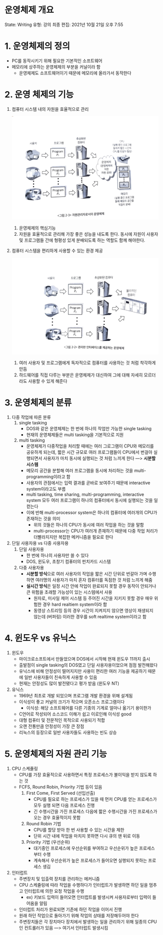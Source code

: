 # 운영체제 개요

State: Writing
유형: 강의
최종 편집: 2021년 10월 21일 오후 7:55

# 1. 운영체제의 정의

- PC를 동작시키기 위해 필요한 기본적인 소프트웨어
- 메모리에 상주하는 운영체제의 부분을 커널이라 함
    - 운영체제도 소프트웨어이기 때문에 메모리에 올라가서 동작한다

# 2. 운영 체제의 기능

1. 컴퓨터 시스템 내의 자원을 효율적으로 관리
    
    ![Untitled](./img/자원관리자.jpg)
    
    1. 운영체제의 핵심기능
    2. 자원을 효율적으로 관리해 가장 좋은 성능을 내도록 한다. 동시에 자원이 사용자 및 프로그램들 간에 형평성 있게 분배되도록 하는 역할도 함께 해야한다.
    
2. 컴퓨터 시스템을 편리하게 사용할 수 있는 환경 제공
    
    ![Untitled](./img/인터페이스제공.jpg)
    
    1. 여러 사용자 및 프로그램에게 독자적으로 컴퓨터를 사용하는 것 처럼 착각하게 만듬
    2. 하드웨어를 직접 다루는 부분은 운영체제가 대신하여 그에 대해 자세히 모르더라도 사용할 수 있게 해준다

# 3. 운영체제의 분류

1. 다중 작업에 따른 분류
    1. single tasking
        - DOS와 같은 운영체제는 한 번에 하나의 작업만 가능한 single tasking
        - 현재의 운영체제들은 multi tasking을 기본적으로 지원
    2. multi tasking
        - 운영체제가 다중작업을 처리할 때에는 여러 그로그램이 CPU와 메모리를 공유하게 되는데, 짧은 시간 규모로 여러 프로그램들이 CPU에서 번걸아 실행되면서 사용자가 마치 동시에 실행되는 것 처럼 느끼게 한다 —> **시분할 시스템**
        - 메모리 공간을 분할해 여러 프로그램을 동시에 처리하는 것을 multi-programming이라고 함
        - 사용자의 관점에서는 입력 결과를 곧바로 보여주기 때문에 interactive system이라고도 부름
        - multi tasking, time sharing, multi-programming, interactive system 모두 여러 프로그램이 하나의 컴퓨터에서 동시에 실행되는 것을 일컫는다
        - 이에 반해 multi-processor system은 하나의 컴퓨터에 여러개의 CPU가 존재하는 것을 의미
            - 위의 것들은 하나의 CPU가 동시에 여러 작업을 하는 것을 말함
            - multi-processor는 CPU가 여러개 존재하기 때문에 다중 작업 처리가 더빨라지지만 복잡한 메커니즘을 필요로 한다
2. 단일 사용자용 vs 다중 사용자용
    1. 단일 사용자용
        - 한 번에 하나의 사용자만 쓸 수 있다
        - DOS, 윈도우, 초창기 컴퓨터의 펀치카드 시스템
    2. 다중 사용자용
        - **시분할 방식**으로 여러 사용자의 작업을 짧은 시간 단위로 번갈아 가며 수행하면 여러명의 사용자가 마치 혼자 컴퓨터를 독점한 것 처럼 느끼게 해줌
        - **실시간 방식**은 일정 시간 안에 작업이 완료되지 못할 경우 동작이 안되거나 큰 위험을 초래할 가능성이 있는 시스템에서 사용
            - 원자로, 미사일 제어 시스템 등 주어진 시간을 지키지 못할 경우 매우 위험한 경우 hard realtiem system이라 함
            - 동영상 스트리밍 등의 경우 시간이 지켜지지 않으면 영상이 재생되지 않는데 (버퍼링) 이러한 경우를 soft realtime system이라고 함
            

# 4. 윈도우 vs 유닉스

1. 윈도우
    - 마이크로소프트에서 만들었으며 DOS에서 시작해 현재 윈도우 11까지 출시
    - 출발점이 single tasking의 DOS였고 단일 사용자용이었으며 점점 발전해왔다
    - 유닉스에 비해 안정성이 떨어지지만 사용이 편리한 여러 기능을 제공하기 때문에 일반 사용자들이 친숙하게 사용할 수 있음
    - 현재는 안정성도 많이 발전됐다고 평가 받음 (윈도우 NT)
2. 유닉스
    - 1969년 최초로 개발 되었으며 프로그램 개발 환경을 위해 설계됨
    - 이식성이 좋고 커널의 크기가 작으며 오픈소스 프로그램이다
        - 이식성: 해당 소프트웨어를 다른 기종의 기계로 얼마나 옮기기 용이한가
    - C언어로 작성되어 소스코드 이해가 쉽고 이로인해 이식성 good
    - 대형 컴퓨터 및 전문적인 목적으로 사용되기 적합
    - 오랜 전통만큼 안정성이 가장 큰 장점
    - 리눅스의 등장으로 일반 사용자들도 사용하는 빈도 상승
    

# 5. 운영체제의 자원 관리 기능

1. CPU 스케쥴링
    - CPU를 가장 효율적으로 사용하면서 특정 프로세스가 불이익을 받지 않도록 하는 것
    - FCFS, Round Robin, Priority 기법 등이 있음
        1. First Come, First Served (선입선출)
            - CPU를 필요로 하는 프로세스가 있을 때 먼저 CPU를 얻는 프로세스가 모두 실행 되면 다음 프로세스 진행
            - 긴 수행시간을 가진 프로세스 다음에 짧은 수행시간을 가진 프로세스가 오는 경우 효율적이지 못함
        2. Round Robin 기법
            - CPU를 할당 받아 한 번 사용할 수 있는 시간을 제한
            - 단위 시간 내에 작업을 마치지 못하면 다시 큐의 맨 뒤로 이동
        3. Priority 기법 (우선순위)
            - 대기중인 프로세스에 우선순위를 부여하고 우선순위가 높은 프로세스부터 수행
            - 계속해서 우선순위가 높은 프로세스가 들어오면 실행되지 못하는 프로세스 생김
2. 인터럽트
    - 주변장치 및 입출력 장치를 관리하는 메커니즘
    - CPU 스케쥴링에 따라 작업을 수행하다가 인터럽트가 발생하면 하던 일을 멈추고 인터럽트에 의한 요청 작업을 수행
        - ex) 키보드 입력이 들어오면 인터럽트를 발생시켜 사용자로부터 입력이 들어옴을 알림
    - 인터럽트 처리가 완료되면 기존에 하던 작업을 이어서 진행
    - 원래 하던 작업으로 돌아가기 위해 작업의 상태를 저장해두어야 한다
    - 주변장치들은 각 장치마다 장치에서 발생하는 일을 관리하기 위해 일종의 CPU인 컨트롤러가 있음 —> 여기서 인터럽트 발생시킴